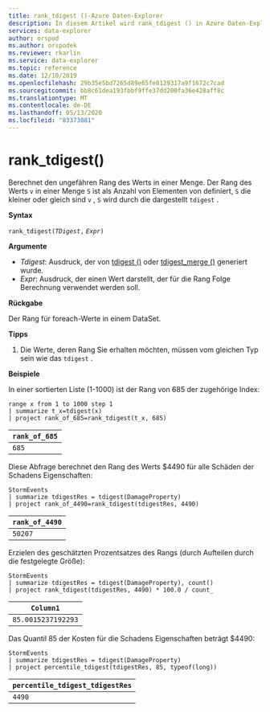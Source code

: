 ```yaml
---
title: rank_tdigest ()-Azure Daten-Explorer
description: In diesem Artikel wird rank_tdigest () in Azure Daten-Explorer beschrieben.
services: data-explorer
author: orspod
ms.author: orspodek
ms.reviewer: rkarlin
ms.service: data-explorer
ms.topic: reference
ms.date: 12/10/2019
ms.openlocfilehash: 29b35e5bd7265d89e65fe0129317a9f1672c7cad
ms.sourcegitcommit: bb8c61dea193fbbf9ffe37dd200fa36e428aff8c
ms.translationtype: MT
ms.contentlocale: de-DE
ms.lasthandoff: 05/13/2020
ms.locfileid: "83373081"
---
```

# <a name="rank_tdigest"></a>rank_tdigest()

Berechnet den ungefähren Rang des Werts in einer Menge. Der Rang des Werts `v` in einer Menge `S` ist als Anzahl von Elementen von definiert, `S` die kleiner oder gleich sind `v` , `S` wird durch die dargestellt `tdigest` .

**Syntax**

`rank_tdigest(`*`TDigest`*`,` *`Expr`*`)`

**Argumente**

* *Tdigest*: Ausdruck, der von [tdigest ()](tdigest-aggfunction.md) oder [tdigest_merge ()](tdigest-merge-aggfunction.md) generiert wurde.
* *Expr*: Ausdruck, der einen Wert darstellt, der für die Rang Folge Berechnung verwendet werden soll.

**Rückgabe**

Der Rang für foreach-Werte in einem DataSet.

**Tipps**

1) Die Werte, deren Rang Sie erhalten möchten, müssen vom gleichen Typ sein wie das `tdigest` .

**Beispiele**

In einer sortierten Liste (1-1000) ist der Rang von 685 der zugehörige Index:

<!-- csl: https://help.kusto.windows.net:443/Samples -->
```kusto
range x from 1 to 1000 step 1
| summarize t_x=tdigest(x)
| project rank_of_685=rank_tdigest(t_x, 685)
```

|`rank_of_685`|
|-------------|
|`685`        |

Diese Abfrage berechnet den Rang des Werts $4490 für alle Schäden der Schadens Eigenschaften:

<!-- csl: https://help.kusto.windows.net:443/Samples -->
```kusto
StormEvents
| summarize tdigestRes = tdigest(DamageProperty)
| project rank_of_4490=rank_tdigest(tdigestRes, 4490) 

```

|`rank_of_4490`|
|--------------|
|`50207`       |

Erzielen des geschätzten Prozentsatzes des Rangs (durch Aufteilen durch die festgelegte Größe):

<!-- csl: https://help.kusto.windows.net:443/Samples -->
```kusto
StormEvents
| summarize tdigestRes = tdigest(DamageProperty), count()
| project rank_tdigest(tdigestRes, 4490) * 100.0 / count_

```

|`Column1`         |
|------------------|
|`85.0015237192293`|


Das Quantil 85 der Kosten für die Schadens Eigenschaften beträgt $4490:

<!-- csl: https://help.kusto.windows.net:443/Samples -->
```kusto
StormEvents
| summarize tdigestRes = tdigest(DamageProperty)
| project percentile_tdigest(tdigestRes, 85, typeof(long))

```

|`percentile_tdigest_tdigestRes`|
|-------------------------------|
|`4490`                         |


